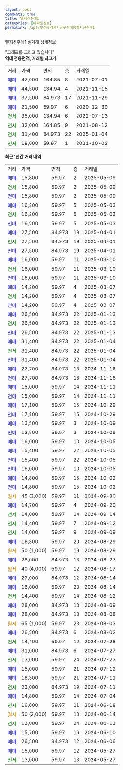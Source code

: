 ```yaml
---
layout: post
comments: true
title: 엘지신주례1
categories: [아파트정보]
permalink: /apt/부산광역시사상구주례동엘지신주례1
---
```


엘지신주례1 실거래 상세정보

<script type="text/javascript">
  google.charts.load('current', {'packages':['line', 'corechart']});
  google.charts.setOnLoadCallback(drawChart);

  function drawChart() {
    var data = new google.visualization.DataTable();
    data.addColumn('date', '거래일');
    data.addColumn('number', "매매");
    data.addColumn('number', "전세");
    data.addColumn('number', "전매");

    data.addRows([[new Date(Date.parse("2025-05-09")), 15800, null, null], [new Date(Date.parse("2025-05-09")), null, 15800, null], [new Date(Date.parse("2025-05-09")), null, null, 15800], [new Date(Date.parse("2025-05-03")), 16200, null, null], [new Date(Date.parse("2025-05-03")), null, 16200, null], [new Date(Date.parse("2025-05-03")), null, null, 16200], [new Date(Date.parse("2025-04-01")), 27500, null, null], [new Date(Date.parse("2025-04-01")), null, 27500, null], [new Date(Date.parse("2025-04-01")), null, null, 27500], [new Date(Date.parse("2025-03-10")), 16000, null, null], [new Date(Date.parse("2025-03-10")), null, 16000, null], [new Date(Date.parse("2025-03-10")), null, null, 16000], [new Date(Date.parse("2025-03-07")), 14200, null, null], [new Date(Date.parse("2025-03-07")), null, 14200, null], [new Date(Date.parse("2025-03-07")), null, null, 14200], [new Date(Date.parse("2025-01-13")), 26500, null, null], [new Date(Date.parse("2025-01-13")), null, 26500, null], [new Date(Date.parse("2025-01-13")), null, null, 26500], [new Date(Date.parse("2025-01-04")), 31400, null, null], [new Date(Date.parse("2025-01-04")), null, 31400, null], [new Date(Date.parse("2025-01-04")), null, null, 31400], [new Date(Date.parse("2024-11-16")), 27700, null, null], [new Date(Date.parse("2024-11-16")), null, null, 27700], [new Date(Date.parse("2024-11-11")), 15000, null, null], [new Date(Date.parse("2024-11-11")), null, null, 15000], [new Date(Date.parse("2024-10-29")), 17100, null, null], [new Date(Date.parse("2024-10-29")), null, null, 17100], [new Date(Date.parse("2024-10-09")), 13500, null, null], [new Date(Date.parse("2024-10-09")), null, null, 13500], [new Date(Date.parse("2024-10-05")), 16000, null, null], [new Date(Date.parse("2024-10-05")), 15400, null, null], [new Date(Date.parse("2024-10-05")), null, null, 15400], [new Date(Date.parse("2024-10-05")), null, null, 16000], [new Date(Date.parse("2024-10-02")), 14800, null, null], [new Date(Date.parse("2024-10-02")), null, null, 14800], [new Date(Date.parse("2024-09-30")), null, null, null], [new Date(Date.parse("2024-09-20")), 14700, null, null], [new Date(Date.parse("2024-09-14")), null, 14000, null], [new Date(Date.parse("2024-09-12")), null, 14400, null], [new Date(Date.parse("2024-09-09")), null, 14000, null], [new Date(Date.parse("2024-08-29")), 16300, null, null], [new Date(Date.parse("2024-08-29")), null, null, null], [new Date(Date.parse("2024-08-27")), 28000, null, null], [new Date(Date.parse("2024-08-17")), null, null, null], [new Date(Date.parse("2024-08-14")), 27000, null, null], [new Date(Date.parse("2024-08-14")), 16000, null, null], [new Date(Date.parse("2024-08-12")), null, 14400, null], [new Date(Date.parse("2024-08-09")), 28000, null, null], [new Date(Date.parse("2024-08-08")), 28000, null, null], [new Date(Date.parse("2024-08-03")), null, null, null], [new Date(Date.parse("2024-08-02")), 26200, null, null], [new Date(Date.parse("2024-07-28")), null, 14400, null], [new Date(Date.parse("2024-07-27")), 31000, null, null], [new Date(Date.parse("2024-07-23")), null, 13000, null], [new Date(Date.parse("2024-07-12")), 15000, null, null], [new Date(Date.parse("2024-07-11")), 16300, null, null], [new Date(Date.parse("2024-07-11")), null, 23000, null], [new Date(Date.parse("2024-07-04")), 14800, null, null], [new Date(Date.parse("2024-06-18")), null, 16000, null], [new Date(Date.parse("2024-06-14")), null, null, null], [new Date(Date.parse("2024-06-13")), null, 13000, null], [new Date(Date.parse("2024-06-10")), 15700, null, null], [new Date(Date.parse("2024-06-06")), 26500, null, null], [new Date(Date.parse("2024-05-27")), 15000, null, null], [new Date(Date.parse("2024-05-27")), null, 13000, null]]);

    var options = {
      hAxis: {
        format: 'yyyy/MM/dd'
      },    
      lineWidth: 0,
      pointsVisible: true,    
      title: '최근 1년간 유형별 실거래가 분포',
      legend: { position: 'bottom' }
    };

    var formatter = new google.visualization.NumberFormat({pattern:'###,###'} );
    formatter.format(data, 1);
    formatter.format(data, 2);
    
    setTimeout(function() {
        var chart = new google.visualization.LineChart(document.getElementById('columnchart_material'));
        chart.draw(data, (options));
        document.getElementById('loading').style.display = 'none';
    }, 200);
  }
</script>


<div id="loading" style="z-index:20; display: block; margin-left: 0px">"그래프를 그리고 있습니다"</div>
<div id="columnchart_material" style="width: 95%; margin-left: 0px; display: block"></div>
<!-- contents start -->
<b>역대 전용면적, 거래별 최고가</b>
<table class="sortable">
    <tr>
      <td>거래</td>
      <td>가격</td>
      <td>면적</td>
      <td>층</td>
      <td>거래일</td>
    </tr>
        <tr>
          <td><a style="color: blue">매매</a></td>
          <td>47,000</td>
          <td>164.85</td>
          <td>8</td>
          <td>2021-07-01</td>
        </tr>            <tr>
          <td><a style="color: blue">매매</a></td>
          <td>44,500</td>
          <td>134.94</td>
          <td>4</td>
          <td>2021-11-15</td>
        </tr>            <tr>
          <td><a style="color: blue">매매</a></td>
          <td>37,500</td>
          <td>84.973</td>
          <td>17</td>
          <td>2021-11-29</td>
        </tr>            <tr>
          <td><a style="color: blue">매매</a></td>
          <td>21,500</td>
          <td>59.97</td>
          <td>6</td>
          <td>2020-12-30</td>
        </tr>        
        <tr>
              <td><a style="color: darkgreen">전세</a></td>
              <td>35,000</td>
              <td>134.94</td>
              <td>6</td>
              <td>2022-07-13</td>
            </tr>            <tr>
              <td><a style="color: darkgreen">전세</a></td>
              <td>32,000</td>
              <td>164.85</td>
              <td>9</td>
              <td>2021-08-12</td>
            </tr>            <tr>
              <td><a style="color: darkgreen">전세</a></td>
              <td>31,400</td>
              <td>84.973</td>
              <td>22</td>
              <td>2025-01-04</td>
            </tr>            <tr>
              <td><a style="color: darkgreen">전세</a></td>
              <td>18,000</td>
              <td>59.97</td>
              <td>1</td>
              <td>2021-10-02</td>
            </tr>        
    
</table>

<b>최근 1년간 거래 내역</b>

<table class="sortable">
    <tr>
      <td>거래</td>
      <td>가격</td>
      <td>면적</td>
      <td>층</td>
      <td>거래일</td>
    </tr>
    <tr>
      <td><a style="color: blue">매매</a></td>
      <td>15,800</td>
      <td>59.97</td>
      <td>2</td>
      <td>2025-05-09</td>
    </tr>          <tr>
      <td><a style="color: darkgreen">전세</a></td>
      <td>15,800</td>
      <td>59.97</td>
      <td>2</td>
      <td>2025-05-09</td>
    </tr>          <tr>
      <td><a style="color: darkblue">전매</a></td>
      <td>15,800</td>
      <td>59.97</td>
      <td>2</td>
      <td>2025-05-09</td>
    </tr>          <tr>
      <td><a style="color: blue">매매</a></td>
      <td>16,200</td>
      <td>59.97</td>
      <td>5</td>
      <td>2025-05-03</td>
    </tr>          <tr>
      <td><a style="color: darkgreen">전세</a></td>
      <td>16,200</td>
      <td>59.97</td>
      <td>5</td>
      <td>2025-05-03</td>
    </tr>          <tr>
      <td><a style="color: darkblue">전매</a></td>
      <td>16,200</td>
      <td>59.97</td>
      <td>5</td>
      <td>2025-05-03</td>
    </tr>          <tr>
      <td><a style="color: blue">매매</a></td>
      <td>27,500</td>
      <td>84.973</td>
      <td>19</td>
      <td>2025-04-01</td>
    </tr>          <tr>
      <td><a style="color: darkgreen">전세</a></td>
      <td>27,500</td>
      <td>84.973</td>
      <td>19</td>
      <td>2025-04-01</td>
    </tr>          <tr>
      <td><a style="color: darkblue">전매</a></td>
      <td>27,500</td>
      <td>84.973</td>
      <td>19</td>
      <td>2025-04-01</td>
    </tr>          <tr>
      <td><a style="color: blue">매매</a></td>
      <td>16,000</td>
      <td>59.97</td>
      <td>11</td>
      <td>2025-03-10</td>
    </tr>          <tr>
      <td><a style="color: darkgreen">전세</a></td>
      <td>16,000</td>
      <td>59.97</td>
      <td>11</td>
      <td>2025-03-10</td>
    </tr>          <tr>
      <td><a style="color: darkblue">전매</a></td>
      <td>16,000</td>
      <td>59.97</td>
      <td>11</td>
      <td>2025-03-10</td>
    </tr>          <tr>
      <td><a style="color: blue">매매</a></td>
      <td>14,200</td>
      <td>59.97</td>
      <td>4</td>
      <td>2025-03-07</td>
    </tr>          <tr>
      <td><a style="color: darkgreen">전세</a></td>
      <td>14,200</td>
      <td>59.97</td>
      <td>4</td>
      <td>2025-03-07</td>
    </tr>          <tr>
      <td><a style="color: darkblue">전매</a></td>
      <td>14,200</td>
      <td>59.97</td>
      <td>4</td>
      <td>2025-03-07</td>
    </tr>          <tr>
      <td><a style="color: blue">매매</a></td>
      <td>26,500</td>
      <td>84.973</td>
      <td>22</td>
      <td>2025-01-13</td>
    </tr>          <tr>
      <td><a style="color: darkgreen">전세</a></td>
      <td>26,500</td>
      <td>84.973</td>
      <td>22</td>
      <td>2025-01-13</td>
    </tr>          <tr>
      <td><a style="color: darkblue">전매</a></td>
      <td>26,500</td>
      <td>84.973</td>
      <td>22</td>
      <td>2025-01-13</td>
    </tr>          <tr>
      <td><a style="color: blue">매매</a></td>
      <td>31,400</td>
      <td>84.973</td>
      <td>22</td>
      <td>2025-01-04</td>
    </tr>          <tr>
      <td><a style="color: darkgreen">전세</a></td>
      <td>31,400</td>
      <td>84.973</td>
      <td>22</td>
      <td>2025-01-04</td>
    </tr>          <tr>
      <td><a style="color: darkblue">전매</a></td>
      <td>31,400</td>
      <td>84.973</td>
      <td>22</td>
      <td>2025-01-04</td>
    </tr>          <tr>
      <td><a style="color: blue">매매</a></td>
      <td>27,700</td>
      <td>84.973</td>
      <td>18</td>
      <td>2024-11-16</td>
    </tr>          <tr>
      <td><a style="color: darkblue">전매</a></td>
      <td>27,700</td>
      <td>84.973</td>
      <td>18</td>
      <td>2024-11-16</td>
    </tr>          <tr>
      <td><a style="color: blue">매매</a></td>
      <td>15,000</td>
      <td>59.97</td>
      <td>14</td>
      <td>2024-11-11</td>
    </tr>          <tr>
      <td><a style="color: darkblue">전매</a></td>
      <td>15,000</td>
      <td>59.97</td>
      <td>14</td>
      <td>2024-11-11</td>
    </tr>          <tr>
      <td><a style="color: blue">매매</a></td>
      <td>17,100</td>
      <td>59.97</td>
      <td>15</td>
      <td>2024-10-29</td>
    </tr>          <tr>
      <td><a style="color: darkblue">전매</a></td>
      <td>17,100</td>
      <td>59.97</td>
      <td>15</td>
      <td>2024-10-29</td>
    </tr>          <tr>
      <td><a style="color: blue">매매</a></td>
      <td>13,500</td>
      <td>59.97</td>
      <td>3</td>
      <td>2024-10-09</td>
    </tr>          <tr>
      <td><a style="color: darkblue">전매</a></td>
      <td>13,500</td>
      <td>59.97</td>
      <td>3</td>
      <td>2024-10-09</td>
    </tr>          <tr>
      <td><a style="color: blue">매매</a></td>
      <td>16,000</td>
      <td>59.97</td>
      <td>10</td>
      <td>2024-10-05</td>
    </tr>          <tr>
      <td><a style="color: blue">매매</a></td>
      <td>15,400</td>
      <td>59.97</td>
      <td>22</td>
      <td>2024-10-05</td>
    </tr>          <tr>
      <td><a style="color: darkblue">전매</a></td>
      <td>15,400</td>
      <td>59.97</td>
      <td>22</td>
      <td>2024-10-05</td>
    </tr>          <tr>
      <td><a style="color: darkblue">전매</a></td>
      <td>16,000</td>
      <td>59.97</td>
      <td>10</td>
      <td>2024-10-05</td>
    </tr>          <tr>
      <td><a style="color: blue">매매</a></td>
      <td>14,800</td>
      <td>59.97</td>
      <td>15</td>
      <td>2024-10-02</td>
    </tr>          <tr>
      <td><a style="color: darkblue">전매</a></td>
      <td>14,800</td>
      <td>59.97</td>
      <td>15</td>
      <td>2024-10-02</td>
    </tr>          <tr>
      <td><a style="color: darkgoldenrod">월세</a></td>
      <td>45 (3,000)</td>
      <td>59.97</td>
      <td>11</td>
      <td>2024-09-30</td>
    </tr>          <tr>
      <td><a style="color: blue">매매</a></td>
      <td>14,700</td>
      <td>59.97</td>
      <td>4</td>
      <td>2024-09-20</td>
    </tr>          <tr>
      <td><a style="color: darkgreen">전세</a></td>
      <td>14,000</td>
      <td>59.97</td>
      <td>14</td>
      <td>2024-09-14</td>
    </tr>          <tr>
      <td><a style="color: darkgreen">전세</a></td>
      <td>14,400</td>
      <td>59.97</td>
      <td>7</td>
      <td>2024-09-12</td>
    </tr>          <tr>
      <td><a style="color: darkgreen">전세</a></td>
      <td>14,000</td>
      <td>59.97</td>
      <td>9</td>
      <td>2024-09-09</td>
    </tr>          <tr>
      <td><a style="color: blue">매매</a></td>
      <td>16,300</td>
      <td>59.97</td>
      <td>20</td>
      <td>2024-08-29</td>
    </tr>          <tr>
      <td><a style="color: darkgoldenrod">월세</a></td>
      <td>50 (1,000)</td>
      <td>59.97</td>
      <td>19</td>
      <td>2024-08-29</td>
    </tr>          <tr>
      <td><a style="color: blue">매매</a></td>
      <td>28,000</td>
      <td>84.973</td>
      <td>13</td>
      <td>2024-08-27</td>
    </tr>          <tr>
      <td><a style="color: darkgoldenrod">월세</a></td>
      <td>40 (4,000)</td>
      <td>59.97</td>
      <td>12</td>
      <td>2024-08-17</td>
    </tr>          <tr>
      <td><a style="color: blue">매매</a></td>
      <td>27,000</td>
      <td>84.973</td>
      <td>12</td>
      <td>2024-08-14</td>
    </tr>          <tr>
      <td><a style="color: blue">매매</a></td>
      <td>16,000</td>
      <td>59.97</td>
      <td>20</td>
      <td>2024-08-14</td>
    </tr>          <tr>
      <td><a style="color: darkgreen">전세</a></td>
      <td>14,400</td>
      <td>59.97</td>
      <td>14</td>
      <td>2024-08-12</td>
    </tr>          <tr>
      <td><a style="color: blue">매매</a></td>
      <td>28,000</td>
      <td>84.973</td>
      <td>10</td>
      <td>2024-08-09</td>
    </tr>          <tr>
      <td><a style="color: blue">매매</a></td>
      <td>28,000</td>
      <td>84.973</td>
      <td>10</td>
      <td>2024-08-08</td>
    </tr>          <tr>
      <td><a style="color: darkgoldenrod">월세</a></td>
      <td>65 (1,000)</td>
      <td>59.97</td>
      <td>23</td>
      <td>2024-08-03</td>
    </tr>          <tr>
      <td><a style="color: blue">매매</a></td>
      <td>26,200</td>
      <td>84.973</td>
      <td>6</td>
      <td>2024-08-02</td>
    </tr>          <tr>
      <td><a style="color: darkgreen">전세</a></td>
      <td>14,400</td>
      <td>59.97</td>
      <td>12</td>
      <td>2024-07-28</td>
    </tr>          <tr>
      <td><a style="color: blue">매매</a></td>
      <td>31,000</td>
      <td>84.973</td>
      <td>6</td>
      <td>2024-07-27</td>
    </tr>          <tr>
      <td><a style="color: darkgreen">전세</a></td>
      <td>13,000</td>
      <td>59.97</td>
      <td>24</td>
      <td>2024-07-23</td>
    </tr>          <tr>
      <td><a style="color: blue">매매</a></td>
      <td>15,000</td>
      <td>59.97</td>
      <td>21</td>
      <td>2024-07-12</td>
    </tr>          <tr>
      <td><a style="color: blue">매매</a></td>
      <td>16,300</td>
      <td>59.97</td>
      <td>21</td>
      <td>2024-07-11</td>
    </tr>          <tr>
      <td><a style="color: darkgreen">전세</a></td>
      <td>23,000</td>
      <td>84.973</td>
      <td>19</td>
      <td>2024-07-11</td>
    </tr>          <tr>
      <td><a style="color: blue">매매</a></td>
      <td>14,800</td>
      <td>59.97</td>
      <td>14</td>
      <td>2024-07-04</td>
    </tr>          <tr>
      <td><a style="color: darkgreen">전세</a></td>
      <td>16,000</td>
      <td>59.97</td>
      <td>11</td>
      <td>2024-06-18</td>
    </tr>          <tr>
      <td><a style="color: darkgoldenrod">월세</a></td>
      <td>50 (2,000)</td>
      <td>59.97</td>
      <td>10</td>
      <td>2024-06-14</td>
    </tr>          <tr>
      <td><a style="color: darkgreen">전세</a></td>
      <td>13,000</td>
      <td>59.97</td>
      <td>24</td>
      <td>2024-06-13</td>
    </tr>          <tr>
      <td><a style="color: blue">매매</a></td>
      <td>15,700</td>
      <td>59.97</td>
      <td>16</td>
      <td>2024-06-10</td>
    </tr>          <tr>
      <td><a style="color: blue">매매</a></td>
      <td>26,500</td>
      <td>84.973</td>
      <td>12</td>
      <td>2024-06-06</td>
    </tr>          <tr>
      <td><a style="color: blue">매매</a></td>
      <td>15,000</td>
      <td>59.97</td>
      <td>12</td>
      <td>2024-05-27</td>
    </tr>          <tr>
      <td><a style="color: darkgreen">전세</a></td>
      <td>13,000</td>
      <td>59.97</td>
      <td>13</td>
      <td>2024-05-27</td>
    </tr>      </table>
<!-- contents end -->    


